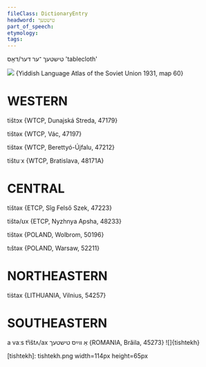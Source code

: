 ```yaml
---
fileClass: DictionaryEntry
headword: טישטעך
part_of_speech: 
etymology: 
tags: 
---
```

טישטעך
־ער
דער/דאָס
'tablecloth'

![](https://ia801509.us.archive.org/29/items/shprakhatlas/ShprakhatlasKarte60-Optimized.jpg)
{Yiddish Language Atlas of the Soviet Union 1931, map 60}

WESTERN
========

tištɔx {WTCP, Dunajská Streda, 47179}

tištəx {WTCP, Vác, 47197}

tištəx {WTCP, Berettyó-Újfalu, 47212}

tištuˑx {WTCP, Bratislava, 48171A} 

CENTRAL
========

tɩ́štəx {ETCP, Sîg Felső Szek, 47223}

tištə/ʊx {ETCP, Nyzhnya Apsha, 48233}

tištəx {POLAND, Wolbrom, 50196}

tɩštəx {POLAND, Warsaw, 52211}

NORTHEASTERN
==============

tis̀tax {LITHUANIA, Vilnius, 54257}

SOUTHEASTERN
==============

a vaːs tʲištʌ/ax אַ ווײַס טישטעך {ROMANIA, Brăila, 45273}
![]{tishtekh}


[tishtekh]: tishtekh.png width=114px height=65px